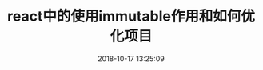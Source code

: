 ---
title: react中的使用immutable作用和如何优化项目
date: 2018-10-17 13:25:09
tags: [React]
categories: [React]
description: react中的使用immutable作用和如何优化项目
---